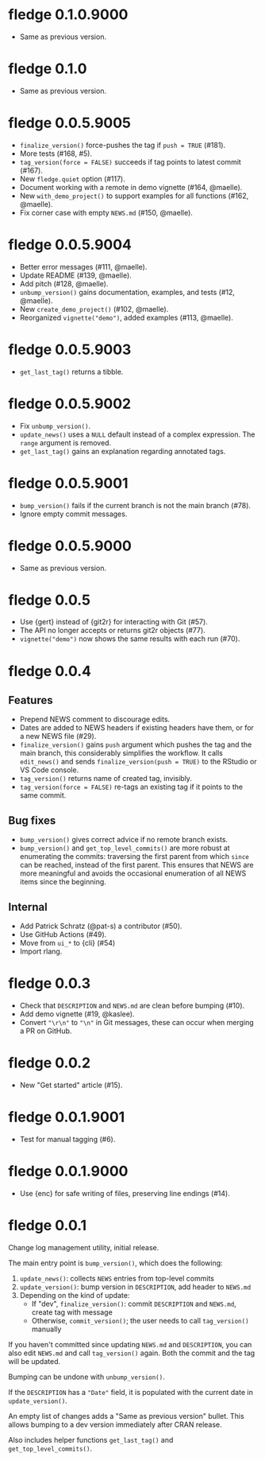 <!-- NEWS.md is maintained by https://cynkra.github.io/fledge, do not edit -->

# fledge 0.1.0.9000

- Same as previous version.


# fledge 0.1.0

- Same as previous version.


# fledge 0.0.5.9005

- `finalize_version()` force-pushes the tag if `push = TRUE` (#181).
- More tests (#168, #5).
- `tag_version(force = FALSE)` succeeds if tag points to latest commit (#167).
- New `fledge.quiet` option (#117).
- Document working with a remote in demo vignette (#164, @maelle).
- New `with_demo_project()` to support examples for all functions (#162, @maelle).
- Fix corner case with empty `NEWS.md` (#150, @maelle).


# fledge 0.0.5.9004

- Better error messages (#111, @maelle).
- Update README (#139, @maelle).
- Add pitch (#128, @maelle).
- `unbump_version()` gains documentation, examples, and tests (#12, @maelle).
- New `create_demo_project()` (#102, @maelle).
- Reorganized `vignette("demo")`, added examples (#113, @maelle).


# fledge 0.0.5.9003

- `get_last_tag()` returns a tibble.


# fledge 0.0.5.9002

- Fix `unbump_version()`.
- `update_news()` uses a `NULL` default instead of a complex expression. The `range` argument is removed.
- `get_last_tag()` gains an explanation regarding annotated tags.


# fledge 0.0.5.9001

- `bump_version()` fails if the current branch is not the main branch (#78).
- Ignore empty commit messages.


# fledge 0.0.5.9000

- Same as previous version.


# fledge 0.0.5

- Use {gert} instead of {git2r} for interacting with Git (#57).
- The API no longer accepts or returns git2r objects (#77).
- `vignette("demo")` now shows the same results with each run (#70).


# fledge 0.0.4

## Features

- Prepend NEWS comment to discourage edits.
- Dates are added to NEWS headers if existing headers have them, or for a new NEWS file (#29).
- `finalize_version()` gains `push` argument which pushes the tag and the main branch, this considerably simplifies the workflow. It calls `edit_news()` and sends `finalize_version(push = TRUE)` to the RStudio or VS Code console.
- `tag_version()` returns name of created tag, invisibly.
- `tag_version(force = FALSE)` re-tags an existing tag if it points to the same commit.

## Bug fixes

- `bump_version()` gives correct advice if no remote branch exists.
- `bump_version()` and `get_top_level_commits()` are more robust at enumerating the commits: traversing the first parent from which `since` can be reached, instead of the first parent. This ensures that NEWS are more meaningful and avoids the occasional enumeration of all NEWS items since the beginning.

## Internal

- Add Patrick Schratz (@pat-s) a contributor (#50).
- Use GitHub Actions (#49).
- Move from `ui_*` to {cli} (#54)
- Import rlang.


# fledge 0.0.3

- Check that `DESCRIPTION` and `NEWS.md` are clean before bumping (#10).
- Add demo vignette (#19, @kaslee).
- Convert `"\r\n"` to `"\n"` in Git messages, these can occur when merging a PR on GitHub.


# fledge 0.0.2

- New "Get started" article (#15).


# fledge 0.0.1.9001

- Test for manual tagging (#6).


# fledge 0.0.1.9000

- Use {enc} for safe writing of files, preserving line endings (#14).


# fledge 0.0.1

Change log management utility, initial release.

The main entry point is `bump_version()`, which does the following:

1.  `update_news()`: collects `NEWS` entries from top-level commits
2.  `update_version()`: bump version in `DESCRIPTION`, add header to `NEWS.md`
3.  Depending on the kind of update:
    - If "dev", `finalize_version()`: commit `DESCRIPTION` and `NEWS.md`, create tag with message
    - Otherwise, `commit_version()`; the user needs to call `tag_version()` manually

If you haven't committed since updating `NEWS.md` and `DESCRIPTION`, you can also edit `NEWS.md` and call `tag_version()` again.
Both the commit and the tag will be updated.

Bumping can be undone with `unbump_version()`.

If the `DESCRIPTION` has a `"Date"` field, it is populated with the current date in `update_version()`.

An empty list of changes adds a "Same as previous version" bullet.
This allows bumping to a dev version immediately after CRAN release.

Also includes helper functions `get_last_tag()` and `get_top_level_commits()`.
